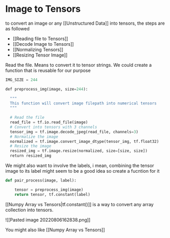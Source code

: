 
# Image to Tensors
to convert an image or any [[Unstructured Data]] into tensors, the steps are as followed
- [[Reading file to Tensors]] 
- [[Decode Image to Tensors]]
- [[Normalizing Tensors]]
- [[Resizing Tensor Image]]

Read the file. Means to convert it to tensor strings. We could create a function that is reusable for our purpose
```python
IMG_SIZE = 244

def preprocess_img(image, size=244):

  """
  This function will convert image filepath into numerical tensors
  """
  
  # Read the file
  read_file = tf.io.read_file(image)
  # Convert into tensors with 3 channels
  tensor_img = tf.image.decode_jpeg(read_file, channels=3)
  # Normalize the image
  normalized = tf.image.convert_image_dtype(tensor_img, tf.float32)
  # Resize the image
  resized_img = tf.image.resize(normalized, size=[size, size])
  return resized_img
```

We might also want to involve the labels, i mean, combining the tensor image to its label might seem to be a good idea so create a fucntion for it
```python
def pair_process(image, label):

	tensor = preprocess_img(image)
	return tensor, tf.constant(label)
```

[[Numpy Array vs Tensors|tf.constant()]] is a way to convert any array collection into tensors. 

![[Pasted image 20220806162838.png]]


You might also like [[Numpy Array vs Tensors]]
